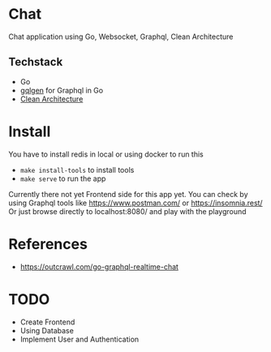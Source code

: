 # Chat
Chat application using Go, Websocket, Graphql, Clean Architecture

## Techstack
- Go
- [gqlgen](https://github.com/99designs/gqlgen) for Graphql in Go
- [Clean Architecture](https://blog.cleancoder.com/uncle-bob/2012/08/13/the-clean-architecture.html)

# Install 
You have to install redis in local or using docker to run this

- `make install-tools` to install tools
- `make serve` to run the app

Currently there not yet Frontend side for this app yet.
You can check by using Graphql tools like https://www.postman.com/ or https://insomnia.rest/
Or just browse directly to localhost:8080/ and play with the playground

# References
- https://outcrawl.com/go-graphql-realtime-chat

# TODO
- Create Frontend
- Using Database
- Implement User and Authentication
